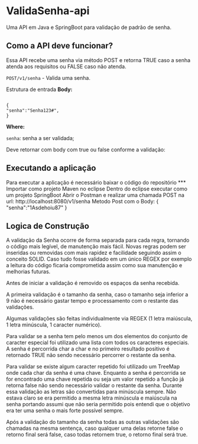# ValidaSenha-api

Uma API em Java e SpringBoot para validação de padrão de senha.

## Como a API deve funcionar?

Essa API recebe uma senha via método POST e retorna TRUE caso a senha atenda aos requisitos ou FALSE caso não atenda.
 
`POST/v1/senha` - Valida uma senha. 

Estrutura de entrada
**Body:**

<code>
{
"senha":"Senha123#",
}
</code>

**Where:**

`senha`: senha a ser validada;

Deve retornar com body com true ou false conforme a validação:

## Executando a aplicação

Para executar a aplicação é necessário baixar o código do repositório *** 
Importar como projeto Maven no eclipse
Dentro do eclipse executar como um projeto SpringBoot
Abrir o Postman e realizar uma chamada POST na url: http://localhost:8080/v1/senha 
Metodo Post com o Body: 
{
    "senha":"1Asdehoiu87"
}


## Logica de Construção

A validação da Senha ocorre de forma separada para cada regra, tornando o código mais legível, de manutenção mais fácil. Novas regras podem ser inseridas ou removidas com mais rapidez e facilidade seguindo assim o conceito SOLID. Caso tudo fosse validado em um único REGEX por exemplo a leitura do código ficaria comprometida assim como sua manutenção e melhorias futuras.

Antes de iniciar a validação é removido os espaços da senha recebida.

A primeira validação é o tamanho da senha, caso o tamanho seja inferior a 9 não é necessário gastar tempo e processamento com o restante das validações.

Algumas validações são feitas individualmente via REGEX (1 letra maiúscula, 1 letra minúscula, 1 caracter numérico).

Para validar se a senha tem pelo menos um dos elementos do conjunto de caracter especial foi utilizado uma lista com todos os caracteres especiais. A senha é percorrida char a char e no primeiro resultado positivo é retornado TRUE não sendo necessário percorrer o restante da senha.

Para validar se existe algum caracter repetido foi utilizado um TreeMap onde cada char da senha é uma chave. Enquanto a senha é percorrida se for encontrado uma chave repetida ou seja um valor repetido a função já retorna false não sendo necessário validar o restante da senha. Durante essa validação as letras são convertidas para minúscula sempre. 
Não estava claro se era permitido a mesma letra minúscula e maiúscula na senha portando assumi que não seria permitido pois entendi que o objetivo era ter uma senha o mais forte possível sempre.

Após a validação do tamanho da senha todas as outras validações são chamadas na mesma sentença, caso qualquer uma delas retorne false o retorno final será false, caso todas retornem true, o retorno final será true.
